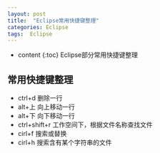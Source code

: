 ```yaml
---
layout: post
title:  "Eclipse常用快捷键整理"
categories: Eclipse
tags:  Eclipse
---
```


* content
{:toc}
Eclipse部分常用快捷键整理

<!--excerpt-->
## 常用快捷键整理
- ctrl+d 删除一行
- alt+上 向上移动一行
- alt+下 向下移动一行
- ctrl+shift+r 工作空间下，根据文件名称查找文件
- cirl+f 搜索或替换
- cirl+h 搜索含有某个字符串的文件